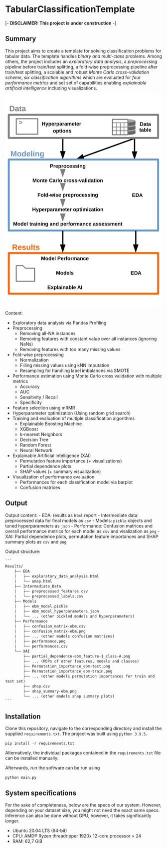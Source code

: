 # TabularClassificationTemplate

[- **DISCLAIMER: This project is under construction** -]


## Summary
This project aims to create a template for solving classification problems for tabular data.
The template handles *binary and multi-class* problems. Among others, the project includes an *exploratory data analysis*, a *preprocessing* pipeline before train/test splitting, a fold-wise preprocessing pipeline after train/test splitting, a scalable and robust *Monte Carlo cross-validation scheme*, *six classification algorithms* which are evaluated for *four performance metrics* and set set of capabilities enabling *explainable artificial intelligence* including visualizations.

<img src="Assets/tct_flow_simple.png" alt="Workflow diagram" width="600"/>

Content:

- Exploratory data analysis via Pandas Profiling
- Preprocessing
    - Removing all-NA instances
    - Removing features with constant value over all instances (ignoring NaNs)
    - Removing features with too many missing values
- Fold-wise preprocessing
    - Normalization
    - Filling missing values using kNN imputation
    - Resampling for handling label imbalances via SMOTE
- Performance estimation using Monte Carlo cross validation with multiple metrics
    - Accuracy
    - AUC
    - Sensitivity / Recall
    - Specificity
- Feature selection using mRMR
- Hyperparameter optimization (Using random grid search)
- Training and evaluation of multiple classification algorithms
    - Explainable Boosting Machine
    - XGBoost
    - k-nearest Neighbors
    - Decision Tree
    - Random Forest
    - Neural Network
- Explainable Artificial Intelligence (XAI)
    - Permutation feature importance (+ visualizations)
    - Partial dependence plots
    - SHAP values (+ summary visualization)
- Visualization of performance evaluation
    - Performances for each classification model via barplot
    - Confusion matrices

## Output
Output content:
    - EDA: results as `html` report
    - Intermediate data: preprocessed data for final models as `csv`
    - Models: `pickle` objects and tuned hyperparameters as `json`
    - Performance: Confusion matrices and overall performance metrics for each model as `csv` and visalization as `png`
    - XAI: Partial dependence plots, permutation feature importances and SHAP summary plots as `csv` and `png`
    
Output structure:
    
    ```
    Results/
        ├── EDA
        |   ├── exploratory_data_analysis.html
        |   └── umap.html
        ├── Intermediate_Data
        |   ├── preprocessed_features.csv
        |   └── preprocessed_labels.csv
        ├── Models
        |   ├── ebm_model.pickle
        |   ├── ebm_model_hyperparameters.json
        |   └── ... (other pickled models and hyperparameters)
        ├── Performance
        |   ├── confusion_matrix-ebm.csv
        |   ├── confusion_matrix-ebm.png
        |   ├── ... (other models confusion matrices)
        |   ├── performance.png
        |   └── performances.csv
        └── XAI
            ├── partial_dependence-ebm_feature-1_class-A.png
            ├── ... (PDPs of other features, models and classes)
            ├── Permutation_importance_ebm-test.png
            ├── Permutation_importance_ebm-train.png
            ├── ... (other models permutation importances for train and test set)
            ├── shap.csv
            ├── shap_summary-ebm.png
            └── ... (other models shap summary plots)
    ```

## Installation
Clone this repository, navigate to the corresponding directory and install the supplied `requirements.txt`. The project was built using `python 3.9.5`.
```
pip install -r requirements.txt
```
Alternatively, the individual packages contained in the `requirements.txt` file can be installed manually.

Afterwards, run the software can be run using 
```
python main.py
```

## System specifications
For the sake of completeness, below are the specs of our system. However, depending on your dataset size, you might not need the exact same specs. Inference can also be done without GPU, however, it takes significantly longer.

- Ubuntu 20.04 LTS (64-bit)
- CPU: AMD® Ryzen threadripper 1920x 12-core processor × 24 
- RAM: 62,7 GiB
